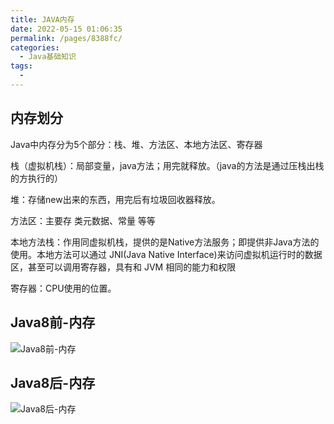 ```yaml
---
title: JAVA内存
date: 2022-05-15 01:06:35
permalink: /pages/8388fc/
categories:
  - Java基础知识
tags:
  - 
---
```


## 内存划分

Java中内存分为5个部分：栈、堆、方法区、本地方法区、寄存器

栈（虚拟机栈）：局部变量，java方法；用完就释放。（java的方法是通过压栈出栈的方执行的）

堆：存储new出来的东西，用完后有垃圾回收器释放。

方法区：主要存 类元数据、常量 等等

本地方法栈：作用同虚拟机栈，提供的是Native方法服务；即提供非Java方法的使用。本地方法可以通过 JNI(Java Native Interface)来访问虚拟机运行时的数据区，甚至可以调用寄存器，具有和 JVM 相同的能力和权限

寄存器：CPU使用的位置。



## Java8前-内存

![Java8前-内存](https://cdn.jsdelivr.net/gh/su-dd/cdn@main/博客/知识总结/Java相关/Java8前-内存.webp)

## Java8后-内存

![Java8后-内存](https://cdn.jsdelivr.net/gh/su-dd/cdn@main/博客/知识总结/Java相关/Java8后-内存.webp)